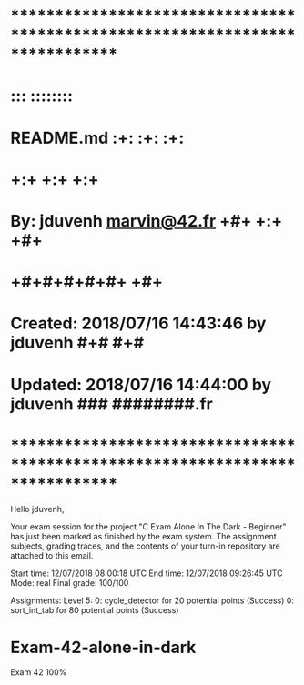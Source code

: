 # **************************************************************************** #
#                                                                              #
#                                                         :::      ::::::::    #
#    README.md                                          :+:      :+:    :+:    #
#                                                     +:+ +:+         +:+      #
#    By: jduvenh <marvin@42.fr>                     +#+  +:+       +#+         #
#                                                 +#+#+#+#+#+   +#+            #
#    Created: 2018/07/16 14:43:46 by jduvenh           #+#    #+#              #
#    Updated: 2018/07/16 14:44:00 by jduvenh          ###   ########.fr        #
#                                                                              #
# **************************************************************************** #
Hello jduvenh,

Your exam session for the project "C Exam Alone In The Dark - Beginner" has just been marked as finished by the exam system.
The assignment subjects, grading traces, and the contents of your turn-in repository are attached to this email.


Start time: 12/07/2018 08:00:18 UTC
End time: 12/07/2018 09:26:45 UTC
Mode: real
Final grade: 100/100

Assignments:
  Level 5:
    0: cycle_detector for 20 potential points (Success)
    0: sort_int_tab for 80 potential points (Success)

# Exam-42-alone-in-dark
Exam 42 100%
